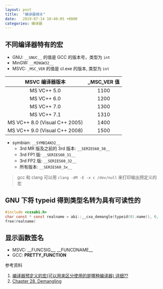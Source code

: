 ```yaml
---
layout: post
title:  "编译器相关"
date:   2019-07-14 10:40:05 +0800
categories: 编译器
---
```


## 不同编译器特有的宏

- GNU: `__GNUC__` 的值是 GCC 的版本号，类型为 `int`
- MinGW: `__MINGW32__`
- MSVC: `_MSC_VER` 的值是 cl.exe 的版本, 类型为 `int`

| MSVC 编译器版本 | _MSC_VER 值 |
| :---: | :---:|
| MS VC++ 5.0                   | 1100 |
| MS VC++ 6.0                   | 1200 |
| MS VC++ 7.0                   | 1300 |
| MS VC++ 7.1                   | 1310 |
| MS VC++ 8.0 (Visual C++ 2005) | 1400 |
| MS VC++ 9.0 (Visual C++ 2008) | 1500 |

- symbian: `__SYMBIAN32__`
  - 3rd MR 版及之前的 3rd 版本: `__SERIES60_30__`
  - 3rd FP1 版: `__SERIES60_31__`
  - 3rd FP2 版: `__SERIES60_32__`
  - 所有版本: `__SERIES60_3x__`

> gcc 和 clang 可以用 `clang -dM -E -x c /dev/null` 来打印输出预定义的宏

## GNU 下将 typeid 得到类型名转为具有可读性的

```c
#include <cxxabi.h>
char const * const realname = abi::__cxa_demangle(typeid(0).name(), 0, 0, 0);
free(realname)
```

## 显示函数签名

- MSVC: \_\_FUNCSIG\_\_, \_\_FUNCDNAME\_\_
- GCC: __PRETTY_FUNCTION__


参考资料

1. [编译器预定义的宏(可以用来区分使用的是哪种编译器) 详细??](https://zhidao.baidu.com/question/239754894534682724.html)
2. [Chapter 28. Demangling](https://gcc.gnu.org/onlinedocs/libstdc++/manual/ext_demangling.html)
